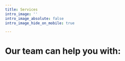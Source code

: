 ```yaml
---
title: Services
intro_image: ''
intro_image_absolute: false
intro_image_hide_on_mobile: true

---
```

# Our team can help you with:
